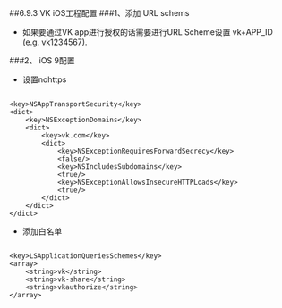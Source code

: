 ##6.9.3 VK iOS工程配置
###1、添加 URL schems
+ 如果要通过VK app进行授权的话需要进行URL Scheme设置 vk+APP_ID (e.g. vk1234567).



###2、 iOS 9配置

+ 设置nohttps  

```

<key>NSAppTransportSecurity</key>
<dict>
    <key>NSExceptionDomains</key>
    <dict>
        <key>vk.com</key>
        <dict>
            <key>NSExceptionRequiresForwardSecrecy</key>
            <false/>
            <key>NSIncludesSubdomains</key>
            <true/>
            <key>NSExceptionAllowsInsecureHTTPLoads</key>
            <true/>
        </dict>
    </dict>
</dict>
```

+ 添加白名单

```

<key>LSApplicationQueriesSchemes</key>
<array>
    <string>vk</string>
    <string>vk-share</string>
    <string>vkauthorize</string>
</array>
```  
